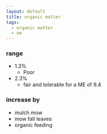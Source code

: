 ```yaml
---
layout: default
title: organic matter
tags: 
  - organic matter
  - om
---
```


### range
- 1.3%
  - Poor
- 2.3%
  - fair and tolerable for a ME of 9.4
  

### increase by
  - mulch mow
  - mow fall leaves
  - organic feeding
